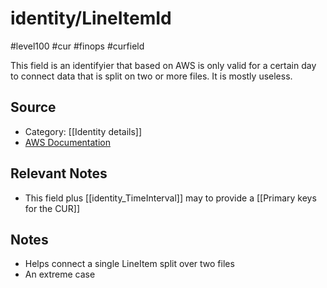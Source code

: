 # identity/LineItemId

#level100 #cur #finops #curfield

This field is an identifyier that based on AWS is only valid for a certain day to connect data that is split on two or more files. It is mostly useless.

## Source
- Category: [[Identity details]] 
- [AWS Documentation](https://docs.aws.amazon.com/cur/latest/userguide/identity-columns.html) 

## Relevant Notes
- This field plus [[identity_TimeInterval]] may to provide a [[Primary keys for the CUR]]

## Notes
- Helps connect a single LineItem split over two files
- An extreme case